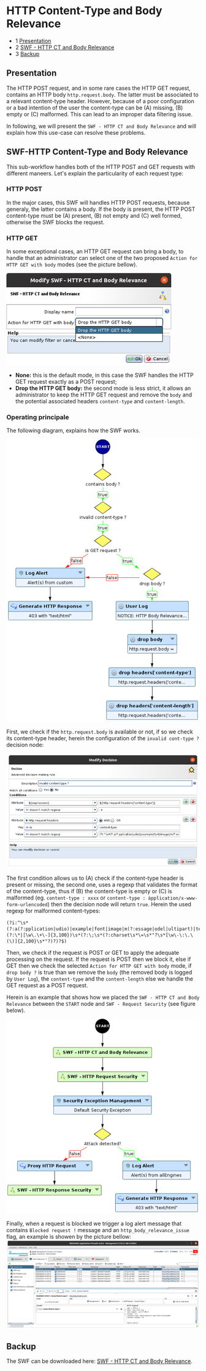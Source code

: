 # HTTP Content-Type and Body Relevance

* 1 [Presentation](#presentation)
* 2 [SWF - HTTP CT and Body Relevance](#swf-http-content-type-and-body-relevance)
* 3 [Backup](#backup)

## Presentation
The HTTP POST request, and in some rare cases the HTTP GET request, contains an HTTP body `http.request.body`. The latter must be associated 
to a relevant content-type header. However, because of a poor configuration or a bad intention of the user the content-type can be (A) missing,
(B) empty or (C) malformed. This can lead to an improper data filtering issue.

In following, we will present the `SWF - HTTP CT and Body Relevance` and will explain how this use-case can resolve these problems. 

## SWF-HTTP Content-Type and Body Relevance

This sub-workflow handles both of the HTTP POST and GET requests with different maneers. Let's explain the particularity of each request type:

### HTTP POST
In the major cases, this SWF will handles HTTP POST requests, because generaly, the latter contains a body. If the body is present, the HTTP 
POST content-type must be (A) present, (B) not empty and (C) well formed, otherwise the SWF blocks the request. 

### HTTP GET
In some exceptional cases, an HTTP GET request can bring a body, to handle that an administrator can select one of the two proposed 
`Action for HTTP GET with body` modes (see the picture bellow).

![](./attachments/swf-ct-body-relevance.png "Action for HTTP GET with body modes")

* **None:** this is the default mode, in this case the SWF handles the HTTP GET request exactly as a POST request;
* **Drop the HTTP GET body:** the second mode is less strict, it allows an administrator to keep the HTTP GET request and remove the `body` and the potential 
associated headers `content-type` and `content-length`. 

### Operating principale
The following diagram, explains how the SWF works.

![](./attachments/swf-details.png "SWF - HTTP CT and Body Relevance details")

First, we check if the `http.request.body` is available or not, if so we check its content-type header, herein the configuration of the `invalid cont-type ?` decision node:

![](./attachments/invalid-ct.png "Invalid content-type ? decision node")

The first condition allows us to (A) check if the content-type header is present or missing, the second one, uses a regexp that validates the format of the content-type, thus 
if (B) the content-type is empty or (C) is malformed (eg. `content-type : xxxx` or  `content-type : àpplication/x-www-form-urlencoded`) then the decision node will return `true`.
Herein the used regexp for malformed content-types:
```
(?i:^\s*(?:a(?:pplication|udio)|example|font|image|m(?:essage|odel|ultipart)|text|video)\s*\/\s*(?:\*|[\w\.\+\-]{3,100})\s*(?:\;\s*(?:charset\s*\=\s*"?\s*[\w\-\:\.\(\)]{2,100}\s*"?)?)?$)
```
Then, we check if the request is POST or GET to apply the adequate processing on the request. If the request is POST then we block it, else if GET then we check the selected `Action for HTTP GET with body` mode, if `drop body ?` is true than we remove the `body` (the removed body is logged by `User Log`), the `content-type` and the `content-length` else we handle the GET request as a POST request.

Herein is an example that shows how we placed the `SWF - HTTP CT and Body Relevance` between the `START` node and `SWF - Request Security` (see figure below).

![](./attachments/wf-eg.png "Example of a Worflow using a SWF - HTTP CT and Body Relevance")

Finally, when a request is blocked we trigger a log alert message that contains `Blocked request !` message and an `http_body_relevance_issue` flag, an example is showen by the picture bellow:
![](./attachments/log.png "Log a blocked invalid request")

## Backup

The SWF can be downloaded here: [SWF - HTTP CT and Body Relevance](./backup/SWF%20-%20HTTP%20CT%20and%20Body%20Relevance.backup).
